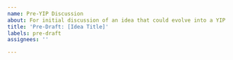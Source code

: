 ```yaml
---
name: Pre-YIP Discussion
about: For initial discussion of an idea that could evolve into a YIP
title: 'Pre-Draft: [Idea Title]'
labels: pre-draft
assignees: ''

---
```



